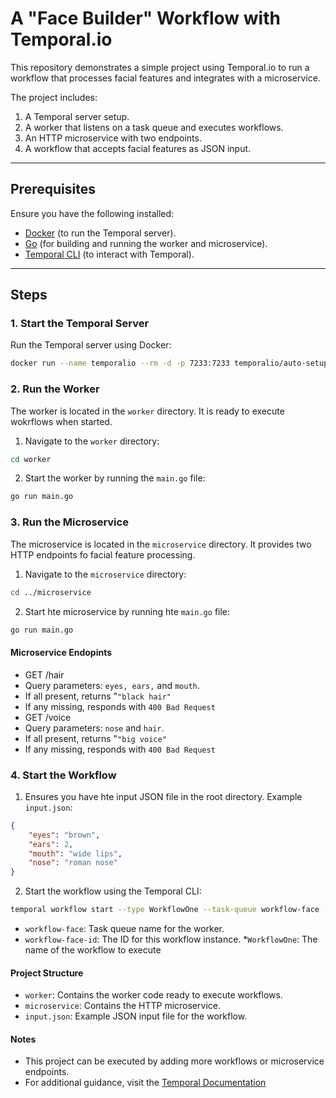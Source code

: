 # A "Face Builder" Workflow with Temporal.io  

This repository demonstrates a simple project using Temporal.io to run a workflow that processes facial features and integrates with a microservice.  

The project includes:  
1. A Temporal server setup.  
2. A worker that listens on a task queue and executes workflows.  
3. An HTTP microservice with two endpoints.  
4. A workflow that accepts facial features as JSON input.  

---

## Prerequisites  

Ensure you have the following installed:  

- [Docker](https://www.docker.com/) (to run the Temporal server).  
- [Go](https://go.dev/) (for building and running the worker and microservice).  
- [Temporal CLI](https://docs.temporal.io/cli) (to interact with Temporal).  

---

## Steps  

### 1. Start the Temporal Server  

Run the Temporal server using Docker:  

```bash
docker run --name temporalio --rm -d -p 7233:7233 temporalio/auto-setup
```

### 2. Run the Worker

The worker is located in the `worker` directory. It is ready to execute wokrflows when started.

1. Navigate to the `worker` directory:

```bash
cd worker
```

2. Start the worker by running the `main.go` file:

```bash
go run main.go
```

### 3. Run the Microservice

The microservice is located in the `microservice` directory. It provides two HTTP endpoints fo facial feature processing.

1. Navigate to the `microservice` directory:

```bash
cd ../microservice
```

2. Start hte microservice by running hte `main.go` file:

```bash
go run main.go
```

#### Microservice Endopints

* GET /hair
 * Query parameters: `eyes, ears,` and `mouth`.
 * If all present, returns "`"black hair"`
 * If any missing, responds with `400 Bad Request`
* GET /voice
 * Query parameters: `nose` and `hair`.
 * If all present, returns "`"big voice"`
 * If any missing, responds with `400 Bad Request`

### 4. Start the Workflow

1. Ensures you have hte input JSON file in the root directory. Example `input.json`:

```json
{
    "eyes": "brown",
    "ears": 2,
    "mouth": "wide lips",
    "nose": "roman nose"
}
```

2. Start the workflow using the Temporal CLI:

```bash
temporal workflow start --type WorkflowOne --task-queue workflow-face --workflow-id workflow-face-id --input-file '../input.json'
```

 * `workflow-face`: Task queue name for the worker.
 * `workflow-face-id`: The ID for this workflow instance.
 *`WorkflowOne`: The name of the workflow to execute

#### Project Structure

* `worker`: Contains the worker code ready to execute workflows.
* `microservice`: Contains the HTTP microservice.
* `input.json`: Example JSON input file for the workflow.

#### Notes

* This project can be executed by adding more workflows or microservice endpoints.
* For additional guidance, visit the [Temporal Documentation](https://docs.temporal.io)